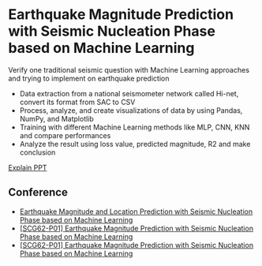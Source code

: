# Earthquake Magnitude Prediction with Seismic Nucleation Phase based on Machine Learning
Verify one traditional seismic question with Machine Learning approaches and trying to implement on earthquake prediction
-	Data extraction from a national seismometer network called Hi-net, convert its format from SAC to CSV
-	Process, analyze, and create visualizations of data by using Pandas, NumPy, and Matplotlib
-	Training with different Machine Learning methods like MLP, CNN, KNN and compare performances
-	Analyze the result using loss value, predicted magnitude, R2 and make conclusion

[Explain PPT](Earthquake%20Magnitude%20Prediction%20with%20Seismic%20Nucleation%20Phase%20based%20on%20Machine%20Learning.pptx)

## Conference
- [Earthquake Magnitude and Location Prediction with Seismic Nucleation Phase based on Machine Learning](https://agu.confex.com/agu/fm19/meetingapp.cgi/Paper/624506)
- [[SCG62-P01] Earthquake Magnitude Prediction with Seismic Nucleation Phase based on Machine Learning](https://confit.atlas.jp/guide/event/jpgu2019/subject/SCG62-P01/advanced)
- [[SCG62-P01] Earthquake Magnitude Prediction with Seismic Nucleation Phase based on Machine Learning](https://confit.atlas.jp/guide/event/jpgu2019/subject/E_SCG62-P01/advanced)
